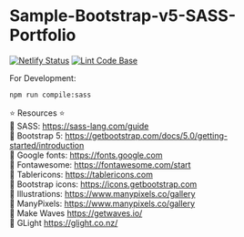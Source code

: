 # Sample-Bootstrap-v5-SASS-Portfolio

[![Netlify Status](https://api.netlify.com/api/v1/badges/00d3596c-4191-491c-8006-d5cd374d7adf/deploy-status)](https://app.netlify.com/sites/sample-bootstrap-v5-sass-portfolio/deploys)
[![Lint Code Base](https://github.com/milliorn/Sample-Bootstrap-v5-SASS-Portfolio/actions/workflows/super-linter.yml/badge.svg)](https://github.com/milliorn/Sample-Bootstrap-v5-SASS-Portfolio/actions/workflows/super-linter.yml)

For Development:

```bash
npm run compile:sass
```

⭐️ Resources ⭐️\
🔗 SASS: <https://sass-lang.com/guide> \
🔗 Bootstrap 5: <https://getbootstrap.com/docs/5.0/getting-started/introduction> \
🔗 Google fonts: <https://fonts.google.com> \
🔗 Fontawesome: <https://fontawesome.com/start> \
🔗 Tablericons: <https://tablericons.com> \
🔗 Bootstrap icons: <https://icons.getbootstrap.com> \
🔗 Illustrations: <https://www.manypixels.co/gallery> \
🔗 ManyPixels: <https://www.manypixels.co/gallery> \
🔗 Make Waves <https://getwaves.io/> \
🔗 GLight <https://glight.co.nz/>
